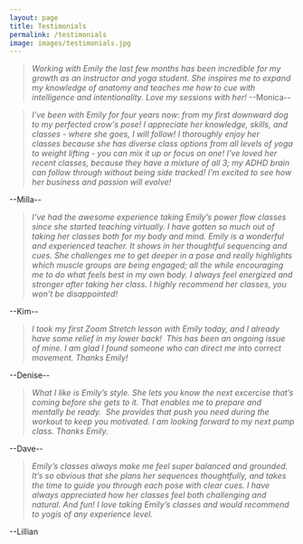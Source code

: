 ```yaml
---
layout: page
title: Testimonials
permalink: /testimonials
image: images/testimonials.jpg
---
```


> *Working with Emily the last few months has been incredible for my growth as an instructor and yoga student. She inspires me to expand my knowledge of anatomy and teaches me how to cue with intelligence and intentionality. Love my sessions with her!*
--Monica--

> *I've been with Emily for four years now: from my first downward dog to my perfected crow's pose! I appreciate her knowledge, skills, and classes - where she goes, I will follow! I thoroughly enjoy her classes because she has diverse class options from all levels of yoga to weight lifting - you can mix it up or focus on one! I've loved her recent classes, because they have a mixture of all 3; my ADHD brain can follow through without being side tracked! I'm excited to see how her business and passion will evolve!*

--Milla--

> *I’ve had the awesome experience taking Emily’s power flow classes since she started teaching virtually. I have gotten so much out of taking her classes both for my body and mind. Emily is a wonderful and experienced teacher. It shows in her thoughtful sequencing and cues. She challenges me to get deeper in a pose and really highlights which muscle groups are being engaged; all the while encouraging me to do what feels best in my own body. I always feel energized and stronger after taking her class. I highly recommend her classes, you won’t be disappointed!*

--Kim--

> *I took my first Zoom Stretch lesson with Emily today, and I already have some relief in my lower back!  This has been an ongoing issue of mine. I am glad I found someone who can direct me into correct movement. Thanks Emily!*

--Denise--

> *What I like is Emily’s style. She lets you know the next excercise that’s coming before she gets to it. That enables me to prepare and mentally be ready.  She provides that push you need during the workout to keep you motivated. I am looking forward to my next pump class. Thanks Emily.*

--Dave--

> *Emily’s classes always make me feel super balanced and grounded. It’s so obvious that she plans her sequences thoughtfully, and takes the time to guide you through each pose with clear cues. I have always appreciated how her classes feel both challenging and natural. And fun! I love taking Emily’s classes and would recommend to yogis of any experience level.*

--Lillian
